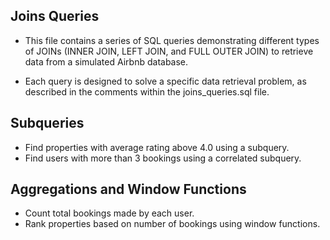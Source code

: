 
## Joins Queries
- This file contains a series of SQL queries demonstrating different types of JOINs (INNER JOIN, LEFT JOIN, and FULL OUTER JOIN) to retrieve data from a simulated Airbnb database.

- Each query is designed to solve a specific data retrieval problem, as described in the comments within the joins_queries.sql file.

## Subqueries

- Find properties with average rating above 4.0 using a subquery.
- Find users with more than 3 bookings using a correlated subquery.

## Aggregations and Window Functions

- Count total bookings made by each user.
- Rank properties based on number of bookings using window functions.

